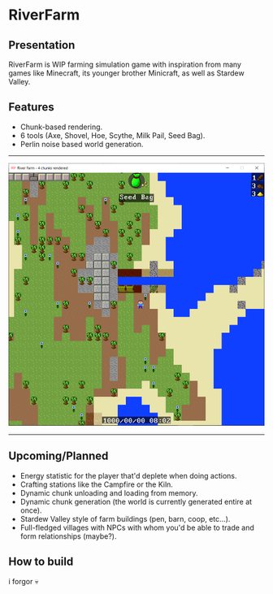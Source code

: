 ﻿# RiverFarm

## Presentation

RiverFarm is WIP farming simulation game with inspiration from many games like Minecraft, its younger brother Minicraft, as well as Stardew Valley.

## Features

 * Chunk-based rendering.
 * 6 tools (Axe, Shovel, Hoe, Scythe, Milk Pail, Seed Bag).
 * Perlin noise based world generation.

---

![Preview of the game](preview.png "This is a preview of the game")

---

## Upcoming/Planned

 * Energy statistic for the player that'd deplete when doing actions.
 * Crafting stations like the Campfire or the Kiln.
 * Dynamic chunk unloading and loading from memory.  
 * Dynamic chunk generation (the world is currently generated entire at once).
 * Stardew Valley style of farm buildings (pen, barn, coop, etc...).
 * Full-fledged villages with NPCs with whom you'd be able to trade and form relationships (maybe?).

## How to build

i forgor 💀
